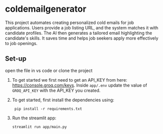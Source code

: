 # coldemailgenerator
This project automates creating personalized cold emails for job applications. Users provide a job listing URL, and the system matches it with candidate profiles. The AI then generates a tailored email highlighting the candidate's skills. It saves time and helps job seekers apply more effectively to job openings.
## Set-up

open the file in vs code or clone the project

1. To get started we first need to get an API_KEY from here: https://console.groq.com/keys. Inside `app/.env` update the value of `GROQ_API_KEY` with the API_KEY you created. 


2. To get started, first install the dependencies using:
    ```commandline
     pip install -r requirements.txt
    ```
   
3. Run the streamlit app:
   ```commandline
   streamlit run app/main.py
   ```
